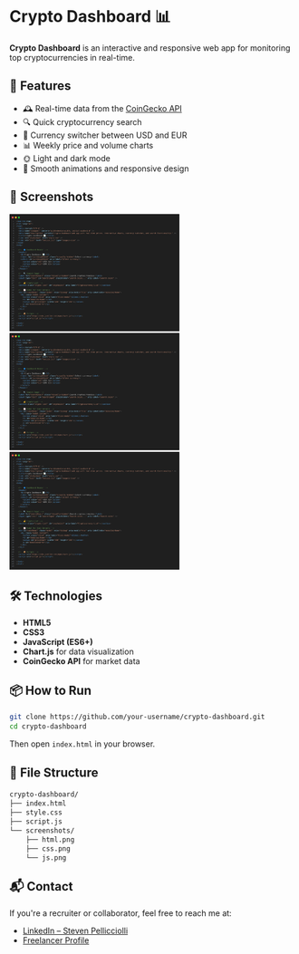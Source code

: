 # Crypto Dashboard 📊

**Crypto Dashboard** is an interactive and responsive web app for monitoring top cryptocurrencies in real-time.

## 🚀 Features
- 🕰️ Real-time data from the [CoinGecko API](https://www.coingecko.com/)
- 🔍 Quick cryptocurrency search
- 💱 Currency switcher between USD and EUR
- 📊 Weekly price and volume charts
- 🌞 Light and dark mode
- 🎨 Smooth animations and responsive design

## 📸 Screenshots

[<img src="screenshots/html.png" width="300" />](screenshots/html.png)
[<img src="screenshots/css.png" width="300" />](screenshots/css.png)
[<img src="screenshots/js.png" width="300" />](screenshots/js.png)

## 🛠️ Technologies
- **HTML5**
- **CSS3**
- **JavaScript (ES6+)**
- **Chart.js** for data visualization
- **CoinGecko API** for market data

## 📦 How to Run
```bash
git clone https://github.com/your-username/crypto-dashboard.git
cd crypto-dashboard
```

Then open `index.html` in your browser.

## 📁 File Structure
```
crypto-dashboard/
├── index.html
├── style.css
├── script.js
└── screenshots/
    ├── html.png
    ├── css.png
    └── js.png
```

## 📬 Contact

If you're a recruiter or collaborator, feel free to reach me at:
- [LinkedIn – Steven Pellicciolli](https://www.linkedin.com/in/steven-pelliciolli-29133735a)
- [Freelancer Profile](https://www.freelancer.com/u/Djadk0Chastya)

